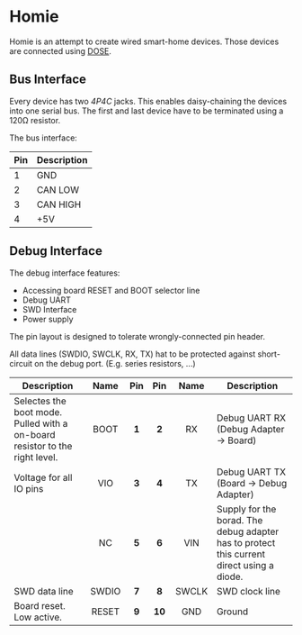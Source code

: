 # Homie

Homie is an attempt to create wired smart-home devices.
Those devices are connected using [DOSE](https://api.riot-os.org/group__drivers__dose.html).

## Bus Interface

Every device has two *4P4C* jacks. This enables daisy-chaining the devices into one serial bus. The first and last device have to be terminated using a 120Ω resistor.

The bus interface:

| Pin | Description |
| --- | ----------- |
| 1   | GND         |
| 2   | CAN LOW     |
| 3   | CAN HIGH    |
| 4   | +5V         |


## Debug Interface

The debug interface features:
- Accessing board RESET and BOOT selector line
- Debug UART
- SWD Interface
- Power supply

The pin layout is designed to tolerate wrongly-connected pin header.

All data lines (SWDIO, SWCLK, RX, TX) hat to be protected against short-circuit on the debug port. (E.g. series resistors, ...)

| Description                                                                 | Name  | Pin    | Pin    | Name  | Description                                                                               |
| --------------------------------------------------------------------------- | :---: | :----: | :----: | :---: | ----------------------------------------------------------------------------------------- |
| Selectes the boot mode. Pulled with a on-board resistor to the right level. | BOOT  |  **1** | **2**  | RX    | Debug UART RX (Debug Adapter -> Board)                                                    |
| Voltage for all IO pins                                                     | VIO   |  **3** | **4**  | TX    | Debug UART TX (Board -> Debug Adapter)                                                    |
|                                                                             | NC    |  **5** | **6**  | VIN   | Supply for the borad. The debug adapter has to protect this current direct using a diode. |
| SWD data line                                                               | SWDIO |  **7** | **8**  | SWCLK | SWD clock line                                                                            |
| Board reset. Low active.                                                    | RESET |  **9** | **10** | GND   | Ground                                                                                    |
